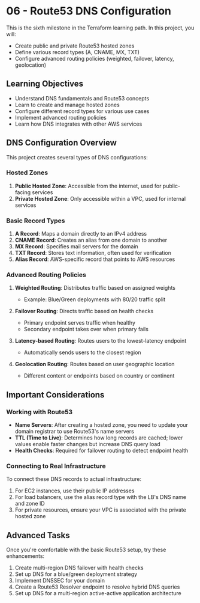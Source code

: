 # 06 - Route53 DNS Configuration

This is the sixth milestone in the Terraform learning path. In this project, you will:
- Create public and private Route53 hosted zones
- Define various record types (A, CNAME, MX, TXT)
- Configure advanced routing policies (weighted, failover, latency, geolocation)

## Learning Objectives

- Understand DNS fundamentals and Route53 concepts
- Learn to create and manage hosted zones
- Configure different record types for various use cases
- Implement advanced routing policies
- Learn how DNS integrates with other AWS services


## DNS Configuration Overview

This project creates several types of DNS configurations:

### Hosted Zones

1. **Public Hosted Zone**: Accessible from the internet, used for public-facing services
2. **Private Hosted Zone**: Only accessible within a VPC, used for internal services

### Basic Record Types

1. **A Record**: Maps a domain directly to an IPv4 address
2. **CNAME Record**: Creates an alias from one domain to another
3. **MX Record**: Specifies mail servers for the domain
4. **TXT Record**: Stores text information, often used for verification
5. **Alias Record**: AWS-specific record that points to AWS resources

### Advanced Routing Policies

1. **Weighted Routing**: Distributes traffic based on assigned weights
   - Example: Blue/Green deployments with 80/20 traffic split

2. **Failover Routing**: Directs traffic based on health checks
   - Primary endpoint serves traffic when healthy
   - Secondary endpoint takes over when primary fails

3. **Latency-based Routing**: Routes users to the lowest-latency endpoint
   - Automatically sends users to the closest region

4. **Geolocation Routing**: Routes based on user geographic location
   - Different content or endpoints based on country or continent

## Important Considerations

### Working with Route53

- **Name Servers**: After creating a hosted zone, you need to update your domain registrar to use Route53's name servers
- **TTL (Time to Live)**: Determines how long records are cached; lower values enable faster changes but increase DNS query load
- **Health Checks**: Required for failover routing to detect endpoint health

### Connecting to Real Infrastructure

To connect these DNS records to actual infrastructure:

1. For EC2 instances, use their public IP addresses
2. For load balancers, use the alias record type with the LB's DNS name and zone ID
3. For private resources, ensure your VPC is associated with the private hosted zone

## Advanced Tasks

Once you're comfortable with the basic Route53 setup, try these enhancements:

1. Create multi-region DNS failover with health checks
2. Set up DNS for a blue/green deployment strategy
3. Implement DNSSEC for your domain
4. Create a Route53 Resolver endpoint to resolve hybrid DNS queries
5. Set up DNS for a multi-region active-active application architecture

